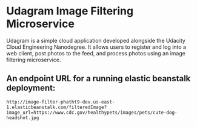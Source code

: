 # Udagram Image Filtering Microservice

Udagram is a simple cloud application developed alongside the Udacity Cloud Engineering Nanodegree. It allows users to register and log into a web client, post photos to the feed, and process photos using an image filtering microservice.
## An endpoint URL for a running elastic beanstalk deployment:
    http://image-filter-phatht9-dev.us-east-1.elasticbeanstalk.com/filteredImage?image_url=https://www.cdc.gov/healthypets/images/pets/cute-dog-headshot.jpg
